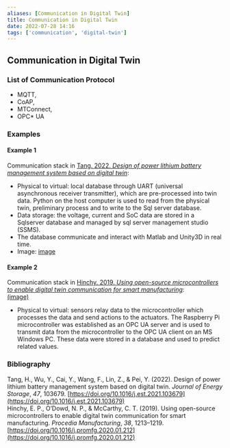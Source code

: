 ```yaml
---
aliases: [Communication in Digital Twin]
title: Communication in Digital Twin
date: 2022-07-28 14:16
tags: ['communication', 'digital-twin']
---
```


## Communication in Digital Twin

### List of Communication Protocol

- MQTT,
- CoAP,
- MTConnect,
- OPC* UA

### Examples

#### Example 1

Communication stack in [Tang. 2022. *Design of power lithium battery management system based on digital twin*](zotero://select/items/1_YTSXBP5Q):

- Physical to virtual: local database through UART (universal asynchronous receiver transmitter), which are pre-processed into twin data. Python on the host computer is used to read from the physical twin, preliminary process and to write to the Sql server database.
- Data storage: the voltage, current and SoC data are stored in a Sqlserver database and managed by sql server management studio (SSMS).
- The database communicate and interact with Matlab and Unity3D in real time.
- Image: [image](https://ars.els-cdn.com/content/image/1-s2.0-S2352152X21013542-gr7_lrg.jpg)

#### Example 2

Communication stack in [Hinchy. 2019. *Using open-source microcontrollers to enable digital twin communication for smart manufacturing*](zotero://select/items/1_6JVZJMCG):  
[(image)](https://i.imgur.com/WVh3zzK.png)

- Physical to virtual: sensors relay data to the microcontroller which processes the data and send actions to the actuators. The Raspberry Pi microcontroller was established as an OPC UA server and is used to transmit data from the microcontroller to the OPC UA client on an MS Windows PC. These data were stored in a database and used to predict related values.

### Bibliography

Tang, H., Wu, Y., Cai, Y., Wang, F., Lin, Z., & Pei, Y. (2022). Design of power lithium battery management system based on digital twin. _Journal of Energy Storage_, _47_, 103679. [https://doi.org/10.1016/j.est.2021.103679](https://doi.org/10.1016/j.est.2021.103679)  
Hinchy, E. P., O’Dowd, N. P., & McCarthy, C. T. (2019). Using open-source microcontrollers to enable digital twin communication for smart manufacturing. _Procedia Manufacturing_, _38_, 1213–1219. [https://doi.org/10.1016/j.promfg.2020.01.212](https://doi.org/10.1016/j.promfg.2020.01.212)
